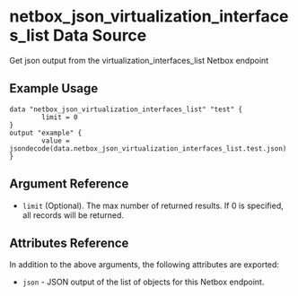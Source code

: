 # netbox\_json\_virtualization\_interfaces\_list Data Source

Get json output from the virtualization_interfaces_list Netbox endpoint

## Example Usage

```hcl
data "netbox_json_virtualization_interfaces_list" "test" {
        limit = 0
}
output "example" {
        value = jsondecode(data.netbox_json_virtualization_interfaces_list.test.json)
}
```

## Argument Reference

* ``limit`` (Optional). The max number of returned results. If 0 is specified, all records will be returned.

## Attributes Reference

In addition to the above arguments, the following attributes are exported:
* ``json`` - JSON output of the list of objects for this Netbox endpoint.

